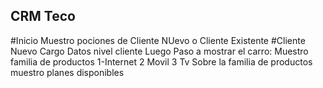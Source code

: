 ## CRM Teco
#Inicio Muestro pociones de Cliente NUevo o Cliente Existente
#Cliente Nuevo Cargo Datos nivel cliente
Luego Paso a mostrar el carro:
Muestro familia de productos 1-Internet 2 Movil 3 Tv
Sobre la familia de productos muestro planes disponibles
 

